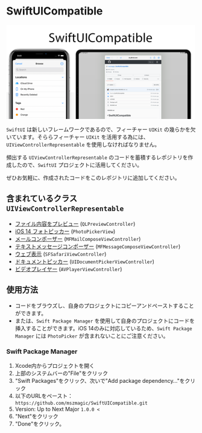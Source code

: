 # SwiftUICompatible

<img width="500" alt="image" src="https://github.com/mszmagic/SwiftUICompatible/blob/master/social_image.png?raw=true">

`SwiftUI` は新しいフレームワークであるので、フィーチャー `UIKit` の幾らかを欠いています。そららフィーチャー `UIKit` を活用する為には、`UIViewControllerRepresentable` を使用しなければなりません。

頻出する `UIViewControllerRepresentable` のコードを蓄積するレポジトリを作成したので、`SwiftUI` プロジェクトに活用してください。

ぜひお気軽に、作成されたコードをこのレポジトリに追加してください。

## 含まれているクラス `UIViewControllerRepresentable`

- [ファイル内容をプレビュー](/Sources/SwiftUICompatible/QuickLook.swift) (`QLPreviewController`)
- [iOS 14 フォトピッカー](/iOS14/PhotoPicker.swift) (`PhotoPickerView`)
- [メールコンポーザー](/Sources/SwiftUICompatible/mailComposer.swift) (`MFMailComposeViewController`)
- [テキストメッセージコンポーザー](/Sources/SwiftUICompatible/textMessageComposer.swift) (`MFMessageComposeViewController`)
- [ウェブ表示](/Sources/SwiftUICompatible/safariViewController.swift) (`SFSafariViewController`)
- [ドキュメントピッカー](/Sources/SwiftUICompatible/documentPicker.swift) (`UIDocumentPickerViewController`)
- [ビデオプレイヤー](/Sources/SwiftUICompatible/videoPlayer.swift) (`AVPlayerViewController`)

## 使用方法

- コードをブラウズし、自身のプロジェクトにコピーアンドペーストすることができます。
- または、`Swift Package Manager` を使用して自身のプロジェクトにコードを挿入することができます。iOS 14のみに対応しているため、`Swift Package Manager` には `PhotoPicker` が含まれないことにご注意ください。

### Swift Package Manager

1. Xcode内からプロジェクトを開く
2. 上部のシステムバーの"File"をクリック
3. "Swift Packages"をクリック、次いで"Add package dependency…"をクリック
4. 以下のURLをペースト：`https://github.com/mszmagic/SwiftUICompatible.git`
5. Version: Up to Next Major `1.0.0 <`
6. "Next"をクリック
7. "Done"をクリック。
